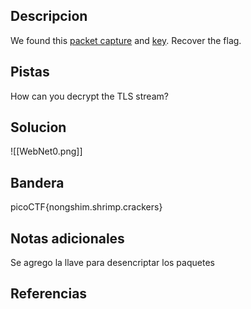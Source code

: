 ## Descripcion

We found this [packet capture](https://jupiter.challenges.picoctf.org/static/0c84d3636dd088d9fe4efd5d0d869a06/capture.pcap) and [key](https://jupiter.challenges.picoctf.org/static/0c84d3636dd088d9fe4efd5d0d869a06/picopico.key). Recover the flag.
## Pistas

How can you decrypt the TLS stream?

## Solucion

![[WebNet0.png]]

## Bandera
picoCTF{nongshim.shrimp.crackers}


## Notas adicionales
Se agrego la llave para desencriptar los paquetes 

## Referencias

